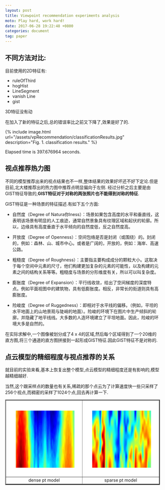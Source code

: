 ```yaml
---
layout: post
title: Viewpoint recommendation experiments analysis
moto: Play hard, work hard!
date: 2017-06-28 19:22:48 +0800
categories: document
tag: paper
---
```


## 不同方法对比:

目前使用的2D特征有:

* ruleOfThird
* hogHist
* LineSegment
* vanish Line
* gist

3D特征没有动

在加入了新的特征之后,总的错误率比之前又下降了,效果是好了的.

{% include image.html url="/assets/vpRecommendation/classificationResults.jpg" description="Fig. 1. classification results." %}

Elapsed time is 397.676964 seconds.

## 视点推荐热力图

不同的模型推荐出来的视点结果也不一样,整体结果的效果好坏还不好下定论.但是目前,北大楼推荐出的热力图中推荐点明显偏向于左侧.
经过分析之后主要是由GIST特征导致的,**GIST特征对于对称的两张照片也不能得到对称的特征**.

GIST特征是一种场景的特征描述.有如下五个方面:

* 自然度（Degree of Natura你lness）：场景如果包含高度的水平和垂直线，这表明该场景有明显的人工痕迹，通常自然景象具有纹理区域和起伏的轮廓。所以，边缘具有高度垂直于水平倾向的自然度低，反之自然度高。

* 开放度（Degree of Openness）：空间包络是否是封闭（或围绕）的。封闭的，例如：森林、山、城市中心。或者是广阔的，开放的，例如：海岸、高速公路。
    
* 粗糙度（Degree of Roughness）：主要指主要构成成分的颗粒大小。这取决于每个空间中元素的尺寸，他们构建更加复杂的元素的可能性，以及构建的元素之间的结构关系等等。粗糙度与场景的分形维度有关，所以可以叫复杂度。
    
* 膨胀度（Degree of Expansion）：平行线收敛，给出了空间梯度的深度特点。例如平面视图中的建筑物，具有低膨胀度。相反，非常长的街道则具有高膨胀度。
    
* 险峻度（Degree of Ruggedness）：即相对于水平线的偏移。（例如，平坦的水平地面上的山地景观与陡峭的地面）。险峻的环境下在图片中生产倾斜的轮廓，并隐藏了地平线线。大多数的人造环境建立了平坦地面。因此，险峻的环境大多是自然的。

在实际求解中,一个图像被划分成了4 x 4的区域,然后每个区域得到了一个20维的直方图,将三个通道的直方图拼接到一起形成GIST特征.因此GIST特征不是对称的.

## 点云模型的精细程度与视点推荐的关系

就目前的实验来看,基本上恢复出整个模型,点云模型的精细程度还是有影响的,模型越精细越好.

当然,这个跟采样点的数量也有关系,稀疏的那个点云为了计算速度快一些只采样了256个视点,而稠密的采样了1024个点,回去再计算一下.

<table border="2" align="center">
<tr>
<td align="center">
<img src="/assets/vpRecommendation/njuSample.jpg" width="320" height="240"/>
</td>
<td align="center">
<img src="/assets/vpRecommendation/njuSample2.jpg" width="320" height="240"/>
</td>
</tr>
<tr>
<td align="center">
dense pt model
</td>
<td align="center">
sparse pt model
</td>
</tr>
</table>